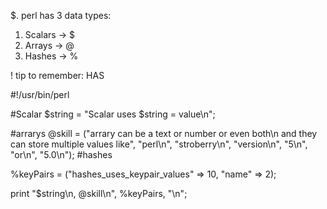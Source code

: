 $. perl has 3 data types: 
1. Scalars -> $
2. Arrays -> @
3. Hashes -> %

! tip to remember:
HAS

#!/usr/bin/perl

#Scalar
$string = "Scalar uses $string = value\n";

#arrarys
@skill = ("arrary can be a text or number or even both\n and they can store multiple values like", "perl\n", "stroberry\n", "version\n", "5\n", "or\n", "5.0\n");
#hashes

%keyPairs = ("hashes_uses_keypair_values" => 10, "name" => 2);

print "$string\n, @skill\n", %keyPairs, "\n";